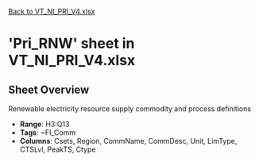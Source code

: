 [Back to VT_NI_PRI_V4.xlsx](README.md)

# 'Pri_RNW' sheet in VT_NI_PRI_V4.xlsx

## Sheet Overview

Renewable electricity resource supply commodity and process definitions

- **Range**: H3:Q13
- **Tags**: ~FI_Comm
- **Columns**: Csets, Region, CommName, CommDesc, Unit, LimType, CTSLvl, PeakTS, Ctype

